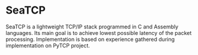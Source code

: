 # SeaTCP

SeaTCP is a lightweight TCP/IP stack programmed in C and Assembly languages. Its main goal is to achieve lowest possible latency of the packet processing. Implementation is based on experience gathered during implementation on PyTCP project.
